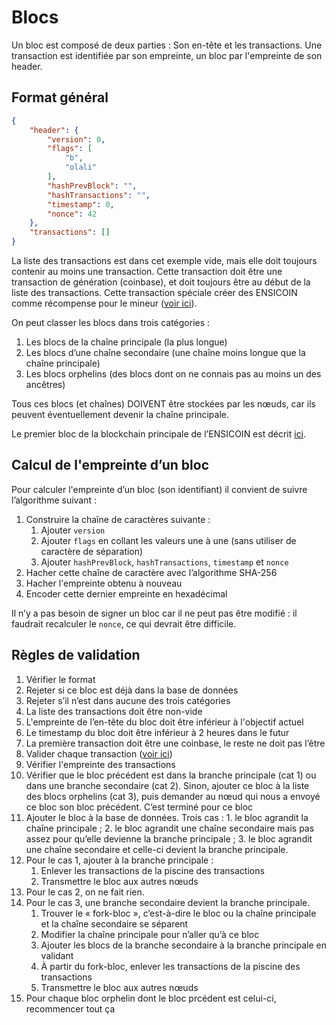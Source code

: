 # Blocs

Un bloc est composé de deux parties : Son en-tête et les transactions. Une transaction est identifiée par son empreinte, un bloc par l'empreinte de son header.

## Format général

```json
{
	"header": {
		"version": 0,
		"flags": [
			"b",
			"olali"
		],
		"hashPrevBlock": "",
		"hashTransactions": "",
		"timestamp": 0,
		"nonce": 42
	},
	"transactions": []
}
```

La liste des transactions est dans cet exemple vide, mais elle doit toujours contenir au moins une transaction. Cette transaction doit être une transaction de génération (coinbase), et doit toujours être au début de la liste des transactions. Cette transaction spéciale créer des ENSICOIN comme récompense pour le mineur ([voir ici](transactions.md)).

On peut classer les blocs dans trois catégories :

1. Les blocs de la chaîne principale (la plus longue)
2. Les blocs d’une chaîne secondaire (une chaîne moins longue que la chaîne principale)
3. Les blocs orphelins (des blocs dont on ne connais pas au moins un des ancêtres)

Tous ces blocs (et chaînes) DOIVENT être stockées par les nœuds, car ils peuvent éventuellement devenir la chaîne principale.

Le premier bloc de la blockchain principale de l’ENSICOIN est décrit [ici](consensus.md).

## Calcul de l'empreinte d’un bloc

Pour calculer l'empreinte d’un bloc (son identifiant) il convient de suivre l’algorithme suivant :

1. Construire la chaîne de caractères suivante :
	1. Ajouter `version`
	2. Ajouter `flags` en collant les valeurs une à une (sans utiliser de caractère de séparation)
	3. Ajouter `hashPrevBlock`, `hashTransactions`, `timestamp` et `nonce`
2. Hacher cette chaîne de caractère avec l’algorithme SHA-256
3. Hacher l'empreinte obtenu à nouveau
4. Encoder cette dernier empreinte en hexadécimal

Il n’y a pas besoin de signer un bloc car il ne peut pas être modifié : il faudrait recalculer le `nonce`, ce qui devrait être difficile.

## Règles de validation

1. Vérifier le format
2. Rejeter si ce bloc est déjà dans la base de données
3. Rejeter s’il n’est dans aucune des trois catégories
4. La liste des transactions doit être non-vide
5. L'empreinte de l’en-tête du bloc doit être inférieur à l'objectif actuel
6. Le timestamp du bloc doit être inférieur à 2 heures dans le futur
7. La première transaction doit être une coinbase, le reste ne doit pas l’être
8. Valider chaque transaction ([voir ici](transactions.md))
9. Vérifier l'empreinte des transactions
10. Vérifier que le bloc précédent est dans la branche principale (cat 1) ou dans une branche secondaire (cat 2). Sinon, ajouter ce bloc à la liste des blocs orphelins (cat 3), puis demander au nœud qui nous a envoyé ce bloc son bloc précédent. C’est terminé pour ce bloc
11. Ajouter le bloc à la base de données. Trois cas : 1. le bloc agrandit la chaîne principale ; 2. le bloc agrandit une chaîne secondaire mais pas assez pour qu’elle devienne la branche principale ; 3. le bloc agrandit une chaîne secondaire et celle-ci devient la branche principale.
12. Pour le cas 1, ajouter à la branche principale :
	1. Enlever les transactions de la piscine des transactions
	2. Transmettre le bloc aux autres nœuds
13. Pour le cas 2, on ne fait rien.
14. Pour le cas 3, une branche secondaire devient la branche principale.
	1. Trouver le « fork-bloc », c’est-à-dire le bloc ou la chaîne principale et la chaîne secondaire se séparent
	2. Modifier la chaîne principale pour n’aller qu’à ce bloc
	3. Ajouter les blocs de la branche secondaire à la branche principale en validant
	4. À partir du fork-bloc, enlever les transactions de la piscine des transactions
	5. Transmettre le bloc aux autres nœuds
15. Pour chaque bloc orphelin dont le bloc prcédent est celui-ci, recommencer tout ça

